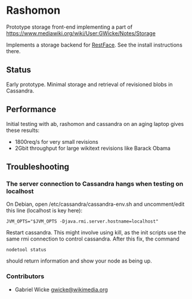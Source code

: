 # Rashomon
  
Prototype storage front-end implementing a part of
<https://www.mediawiki.org/wiki/User:GWicke/Notes/Storage>

Implements a storage backend for
[RestFace](https://github.com/gwicke/restface). See the install instructions
there.

## Status

Early prototype. Minimal storage and retrieval of revisioned blobs in Cassandra.

## Performance
Initial testing with ab, rashomon and cassandra on an aging laptop gives these results:

* 1800req/s for very small revisions
* 2Gbit throughput for large wikitext revisions like Barack Obama

## Troubleshooting
### The server connection to Cassandra hangs when testing on localhost
On Debian, open /etc/cassandra/cassandra-env.sh and uncomment/edit this line
(localhost is key here):

    JVM_OPTS="$JVM_OPTS -Djava.rmi.server.hostname=localhost"

Restart cassandra. This might involve using kill, as the init scripts use the
same rmi connection to control cassandra. After this fix, the command

    nodetool status

should return information and show your node as being up.

### Contributors
* Gabriel Wicke <gwicke@wikimedia.org>
